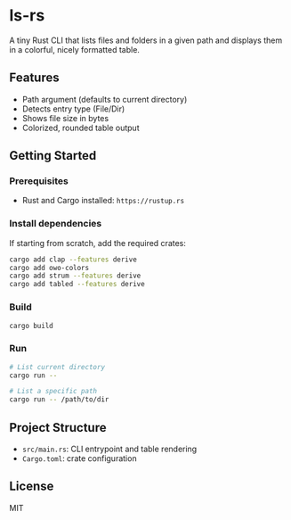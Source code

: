 # ls-rs

A tiny Rust CLI that lists files and folders in a given path and displays them in a colorful, nicely formatted table.

## Features
- Path argument (defaults to current directory)
- Detects entry type (File/Dir)
- Shows file size in bytes
- Colorized, rounded table output

## Getting Started

### Prerequisites
- Rust and Cargo installed: `https://rustup.rs`

### Install dependencies
If starting from scratch, add the required crates:
```bash
cargo add clap --features derive
cargo add owo-colors
cargo add strum --features derive
cargo add tabled --features derive
```

### Build
```bash
cargo build
```

### Run
```bash
# List current directory
cargo run --

# List a specific path
cargo run -- /path/to/dir
```

## Project Structure
- `src/main.rs`: CLI entrypoint and table rendering
- `Cargo.toml`: crate configuration

## License
MIT
